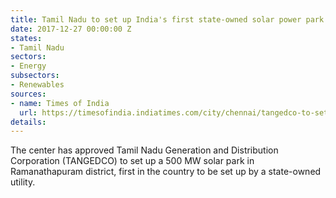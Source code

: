 ```yaml
---
title: Tamil Nadu to set up India's first state-owned solar power park
date: 2017-12-27 00:00:00 Z
states:
- Tamil Nadu
sectors:
- Energy
subsectors:
- Renewables
sources:
- name: Times of India
  url: https://timesofindia.indiatimes.com/city/chennai/tangedco-to-set-up-solar-park-in-ramnad/articleshow/62126077.cms
details: 
---
```


The center has approved Tamil Nadu Generation and Distribution Corporation (TANGEDCO) to set up a 500 MW solar park in Ramanathapuram district, first in the country to be set up by a state-owned utility. 
